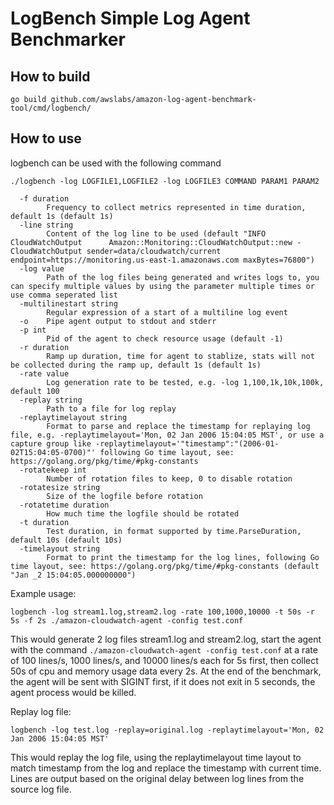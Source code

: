 # LogBench Simple Log Agent Benchmarker

## How to build
```
go build github.com/awslabs/amazon-log-agent-benchmark-tool/cmd/logbench/
```

## How to use
logbench can be used with the following command

```
./logbench -log LOGFILE1,LOGFILE2 -log LOGFILE3 COMMAND PARAM1 PARAM2

  -f duration
        Frequency to collect metrics represented in time duration, default 1s (default 1s)
  -line string
        Content of the log line to be used (default "INFO CloudWatchOutput      Amazon::Monitoring::CloudWatchOutput::new - CloudWatchOutput sender=data/cloudwatch/current endpoint=https://monitoring.us-east-1.amazonaws.com maxBytes=76800")
  -log value
        Path of the log files being generated and writes logs to, you can specify multiple values by using the parameter multiple times or use comma seperated list
  -multilinestart string
        Regular expression of a start of a multiline log event
  -o    Pipe agent output to stdout and stderr
  -p int
        Pid of the agent to check resource usage (default -1)
  -r duration
        Ramp up duration, time for agent to stablize, stats will not be collected during the ramp up, default 1s (default 1s)
  -rate value
        Log generation rate to be tested, e.g. -log 1,100,1k,10k,100k, default 100
  -replay string
        Path to a file for log replay
  -replaytimelayout string
        Format to parse and replace the timestamp for replaying log file, e.g. -replaytimelayout='Mon, 02 Jan 2006 15:04:05 MST', or use a capture group like -replaytimelayout='"timestamp":"(2006-01-02T15:04:05-0700)"' following Go time layout, see: https://golang.org/pkg/time/#pkg-constants
  -rotatekeep int
        Number of rotation files to keep, 0 to disable rotation
  -rotatesize string
        Size of the logfile before rotation
  -rotatetime duration
        How much time the logfile should be rotated
  -t duration
        Test duration, in format supported by time.ParseDuration, default 10s (default 10s)
  -timelayout string
        Format to print the timestamp for the log lines, following Go time layout, see: https://golang.org/pkg/time/#pkg-constants (default "Jan _2 15:04:05.000000000")
```

Example usage:
```
logbench -log stream1.log,stream2.log -rate 100,1000,10000 -t 50s -r 5s -f 2s ./amazon-cloudwatch-agent -config test.conf
```

This would generate 2 log files stream1.log and stream2.log, start the agent with the command `./amazon-cloudwatch-agent -config test.conf` at a rate of 100 lines/s, 1000 lines/s, and 10000 lines/s each for 5s first, then collect 50s of cpu and memory usage data every 2s.
At the end of the benchmark, the agent will be sent with SIGINT first, if it does not exit in 5 seconds, the agent process would be killed.

Replay log file:
```
logbench -log test.log -replay=original.log -replaytimelayout='Mon, 02 Jan 2006 15:04:05 MST'
```
This would replay the log file, using the replaytimelayout time layout to match timestamp from the log and replace the timestamp with current time. Lines are output based on the original delay between log lines from the source log file.

